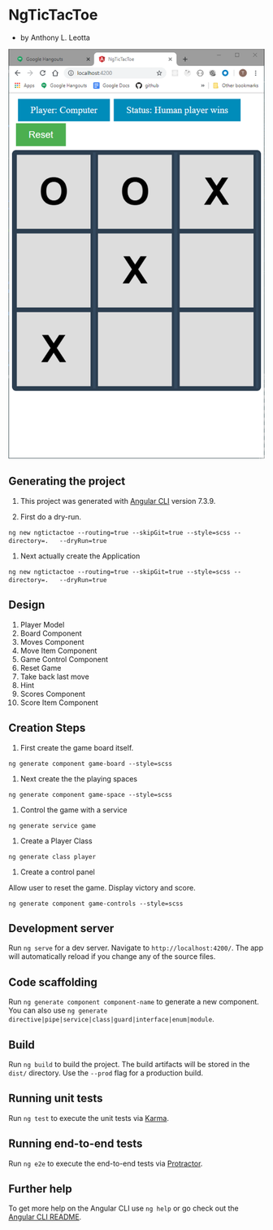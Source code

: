 # NgTicTacToe

- by Anthony L. Leotta


![Screen Caoture of Game](./ttt.png)

## Generating the project

1. This project was generated with [Angular CLI](https://github.com/angular/angular-cli) version 7.3.9.

1. First do a dry-run.

  ```
  ng new ngtictactoe --routing=true --skipGit=true --style=scss --directory=.	--dryRun=true
  ```

1. Next actually create the Application 

  ```
  ng new ngtictactoe --routing=true --skipGit=true --style=scss --directory=.	--dryRun=true
  ```

## Design 

1. Player Model
1. Board Component
1. Moves Component
1. Move Item Component
1. Game Control Component
  1. Reset Game
  1. Take back last move
  1. Hint
1. Scores Component
1. Score Item Component

## Creation Steps

1. First create the game board itself.

  ```
  ng generate component game-board --style=scss
  ```

1. Next create the the playing spaces

  ```
  ng generate component game-space --style=scss
  ```

1. Control the game with a service

  ```
  ng generate service game
  ```

1. Create a Player Class

  ```
  ng generate class player
  ```

1. Create a control panel

  Allow user to reset the game.  Display victory and score.
  ```
  ng generate component game-controls --style=scss
  ```


## Development server

Run `ng serve` for a dev server. Navigate to `http://localhost:4200/`. The app will automatically reload if you change any of the source files.

## Code scaffolding

Run `ng generate component component-name` to generate a new component. You can also use `ng generate directive|pipe|service|class|guard|interface|enum|module`.

## Build

Run `ng build` to build the project. The build artifacts will be stored in the `dist/` directory. Use the `--prod` flag for a production build.

## Running unit tests

Run `ng test` to execute the unit tests via [Karma](https://karma-runner.github.io).

## Running end-to-end tests

Run `ng e2e` to execute the end-to-end tests via [Protractor](http://www.protractortest.org/).

## Further help

To get more help on the Angular CLI use `ng help` or go check out the [Angular CLI README](https://github.com/angular/angular-cli/blob/master/README.md).

